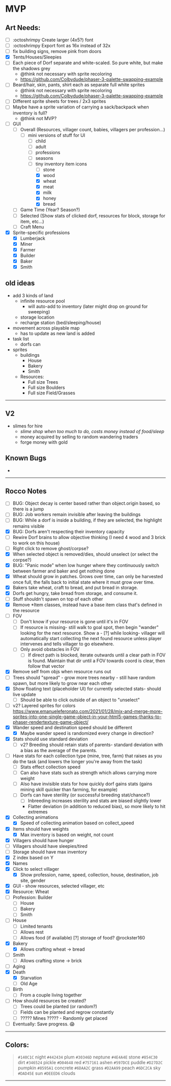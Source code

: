 # MVP

## Art Needs:

- [ ] :octoshrimpy Create larger (4x5?) font
- [ ] :octoshrimpy Export font as 16x instead of 32x
- [ ] fix building signs, remove pink from doors
- [x] Tents/Houses/Sleepies
- [ ] Each piece of Dorf separate and white-scaled. So pure white, but make the shadows grey
  - @think not necessary with sprite recoloring
  - https://github.com/Colbydude/phaser-3-palette-swapping-example
- [ ] Beard/hair, skin, pants, shirt each as separate full white sprites
  - @think not necessary with sprite recoloring
  - https://github.com/Colbydude/phaser-3-palette-swapping-example
- [ ] Different sprite sheets for trees / 2x3 sprites
- [ ] Maybe have a sprite variation of carrying a sack/backpack when inventory is full?
  - @think not MVP?
- [ ] GUI
  - [ ] Overall (Resources, villager count, babies, villagers per profession...)
    - [ ] mini versions of stuff for UI
      - [ ] child
      - [ ] adult
      - [ ] professions
      - [ ] seasons
      - [ ] tiny inventory item icons
        - [ ] stone
        - [x] wood
        - [x] wheat
        - [x] meat
        - [x] milk
        - [x] honey
        - [x] bread

  - [ ] Game Time (Year? Season?)
  - [ ] Selected (Show stats of clicked dorf, resources for block, storage for item, etc...)
  - [ ] Craft Menu
- [x] Sprite-specific professions
  - [x] Lumberjack
  - [x] Miner
  - [x] Farmer
  - [x] Builder
  - [x] Baker
  - [x] Smith

## old ideas

- add 3 kinds of land
  - infinite resource pool
    - will auto-add to inventory (later might drop on ground for sweeping)
  - storage location
  - recharge station (bed/sleeping/house)
- movement across playable map
  - has to update as new land is added
- task list
  - dorfs can
- sprites
  - buildings
    - House
    - Bakery
    - Smith
  - Resources:
    - Full size Trees
    - Full size Boulders
    - Full size Field/Grasses

---

## V2

- slimes for hire
  - _slime shop when too much to do, costs money instead of food/sleep_
  - money acquired by selling to random wandering traders
  - forge money with gold

## Known Bugs

-

---

## Rocco Notes

- [ ] BUG: Object decay is center based rather than object.origin based, so there is a jump
- [ ] BUG: Job workers remain invisible after leaving the buildings
- [ ] BUG: While a dorf is inside a building, if they are selected, the highlight remains visible
- [x] BUG: Dorfs aren't respecting their inventory capacity
- [ ] Rewire Dorf brains to allow objective thinking (I need 4 wood and 3 brick to work on this house)
- [ ] Right click to remove ghost/corpse?
- [x] When selected object is removed/dies, should unselect (or select the corpse?)
- [x] BUG: "Panic mode" when low hunger where they continuously switch between farmer and baker and get nothing done
- [x] Wheat should grow in patches. Grows over time, can only be harvested once full, the falls back to initial state where it must grow over time.
- [x] Bakers take wheat, craft to bread, and put bread in storage.
- [x] Dorfs get hungry, take bread from storage, and consume it.
- [ ] Stuff shouldn't spawn on top of each other
- [x] Remove \*Item classes, instead have a base item class that's defined in the resource
- [ ] FOV
  - [ ] Don't know if your resource is gone until it's in FOV
  - [ ] If resource is missing- still walk to goal spot, then begin "wander" looking for the next resource. Show a - [?] while looking- villager will automatically start collecting the next found resource unless player intervenes and tells villager to go elsewhere.
  - [ ] Only avoid obstacles in FOV
    - [ ] If direct path is blocked, iterate outwards until a clear path in FOV is found. Maintain that dir until a FOV towards coord is clear, then follow that vector
- [x] Remove self from objs when resource runs out
- [ ] Trees should "spread" - grow more trees nearby - still have random spawn, but more likely to grow near each other
- [x] Show floating text (placeholder UI) for currently selected stats- should live update
  - [ ] Should be able to click outside of an object to "unselect"
- [ ] v2? Layered sprites for colors
      https://www.emanueleferonato.com/2021/01/28/mix-and-merge-more-sprites-into-one-single-game-object-in-your-html5-games-thanks-to-phaser-rendertexture-game-object/
- [x] Wander speed and destination speed should be different
  - [x] Maybe wander speed is randomized every change in direction?
- [x] Stats should use standard deviation
  - [ ] v2? Breeding should retain stats of parents- standard deviation with a bias as the average of the parents.
- [ ] Have stats for each collection type (mine, tree, farm) that raises as you do the task (and lowers the longer you're away from the task)
  - [ ] Stats effect collection speed
  - [ ] Can also have stats such as strength which allows carrying more weight
  - [ ] Also have invisible stats for how quickly dorf gains stats (gains mining skill quicker than farming, for example)
  - [ ] Dorfs can have sterility (or successful breeding stat/chance?)
    - [ ] Inbreeding increases sterility and stats are biased slightly lower
    * Flatter deviation (in addition to reduced bias), so more likely to hit extremes
- [x] Collecting animations
  - [x] Speed of collecting animation based on collect_speed
- [x] Items should have weights
  - [x] Max inventory is based on weight, not count
- [x] Villagers should have hunger
- [ ] Villagers should have sleepies/tired
- [ ] Storage should have max inventory
- [x] Z index based on Y
- [x] Names
- [x] Click to select villager
  - [x] Show profession, name, speed, collection, house, destination, job site, gender
- [x] GUI - show resources, selected villager, etc
- [x] Resource: Wheat
- [ ] Profession: Builder
  - [ ] House
  - [ ] Bakery
  - [ ] Smith
- [ ] House
  - [ ] Limited tenants
  - [ ] Allows rest
  - [ ] Allows food (if available) [?] storage of food? @rockster160
- [x] Bakery
  - [x] Allows crafting wheat -> bread
- [ ] Smith
  - [ ] Allows crafting stone -> brick
- [ ] Aging
- [x] Death
  - [x] Starvation
  - [ ] Old Age
- [ ] Birth
  - [ ] From a couple living together
- [ ] How should resources be created?
  - [ ] Trees could be planted (or random?)
  - [ ] Fields can be planted and regrow constantly
  - [ ] ????? Mines ????? - Randomly get placed
- [ ] Eventually: Save progress. 😱

---

## Colors:

> `#140C1C` night
> `#442434` plum
> `#30346D` neptune
> `#4E4A4E` stone
> `#854C30` dirt
> `#346524` pickle
> `#D04648` red
> `#757161` ashen
> `#597DCE` puddle
> `#D27D2C` pumpkin
> `#8595A1` concrete
> `#6DAA2C` grass
> `#D2AA99` peach
> `#6DC2CA` sky
> `#DAD45E` sun
> `#DEEED6` clouds

---
